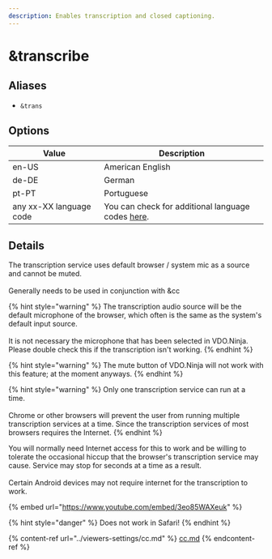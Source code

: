 ```yaml
---
description: Enables transcription and closed captioning.
---
```


# \&transcribe

## Aliases

* `&trans`

## Options

| Value                   | Description                                                                                              |
| ----------------------- | -------------------------------------------------------------------------------------------------------- |
| en-US                   | American English                                                                                         |
| de-DE                   | German                                                                                                   |
| pt-PT                   | Portuguese                                                                                               |
| any xx-XX language code | You can check for additional language codes [here](https://www.science.co.il/language/Locale-codes.php). |

## Details

The transcription service uses default browser / system mic as a source and cannot be muted.\
\
Generally needs to be used in conjunction with \&cc

{% hint style="warning" %}
The transcription audio source will be the default microphone of the browser, which often is the same as the system's default input source.\
\
It is not necessary the microphone that has been selected in VDO.Ninja. Please double check this if the transcription isn't working.
{% endhint %}

{% hint style="warning" %}
The mute button of VDO.Ninja will not work with this feature; at the moment anyways.
{% endhint %}

{% hint style="warning" %}
Only one transcription service can run at a time. \
\
Chrome or other browsers will prevent the user from running multiple transcription services at a time. Since the transcription services of most browsers requires the Internet.
{% endhint %}

You will normally need Internet access for this to work and be willing to tolerate the occasional hiccup that the browser's transcription service may cause. Service may stop for seconds at a time as a result.\
\
Certain Android devices may not require internet for the transcription to work.

{% embed url="https://www.youtube.com/embed/3eo85WAXeuk" %}

{% hint style="danger" %}
Does not work in Safari!
{% endhint %}

{% content-ref url="../viewers-settings/cc.md" %}
[cc.md](../viewers-settings/cc.md)
{% endcontent-ref %}

